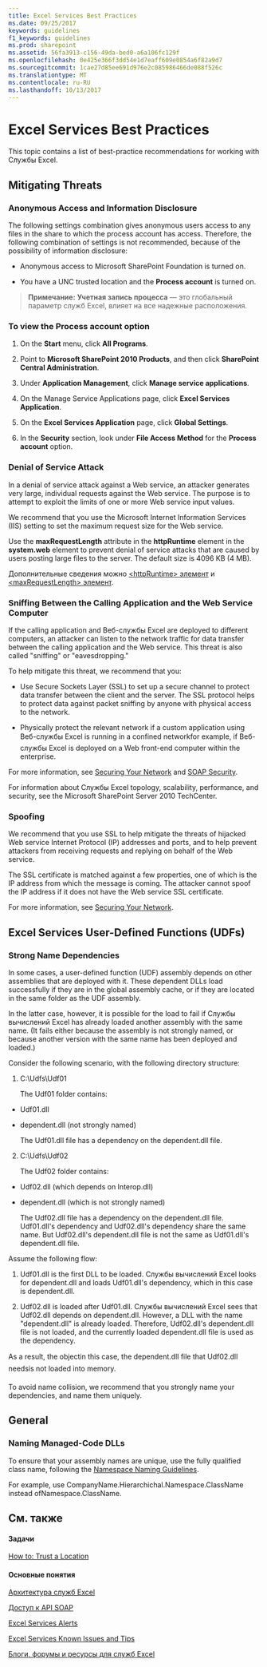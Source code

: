 ```yaml
---
title: Excel Services Best Practices
ms.date: 09/25/2017
keywords: guidelines
f1_keywords: guidelines
ms.prod: sharepoint
ms.assetid: 56fa3913-c156-49da-bed0-a6a106fc129f
ms.openlocfilehash: 0e425e366f3dd54e1d7eaff609e0854a6f82a9d7
ms.sourcegitcommit: 1cae27d85ee691d976e2c085986466de088f526c
ms.translationtype: MT
ms.contentlocale: ru-RU
ms.lasthandoff: 10/13/2017
---
```

# <a name="excel-services-best-practices"></a>Excel Services Best Practices

This topic contains a list of best-practice recommendations for working with Службы Excel.
  
    
    


## <a name="mitigating-threats"></a>Mitigating Threats


### <a name="anonymous-access-and-information-disclosure"></a>Anonymous Access and Information Disclosure

The following settings combination gives anonymous users access to any files in the share to which the process account has access. Therefore, the following combination of settings is not recommended, because of the possibility of information disclosure:
  
    
    

- Anonymous access to Microsoft SharePoint Foundation is turned on.
    
  
- You have a UNC trusted location and the **Process account** is turned on.
    
  

> **Примечание:** **Учетная запись процесса** — это глобальный параметр служб Excel, влияет на все надежные расположения.
  
    
    


### <a name="to-view-the-process-account-option"></a>To view the Process account option


1. On the **Start** menu, click **All Programs**.
    
  
2. Point to **Microsoft SharePoint 2010 Products**, and then click **SharePoint Central Administration**.
    
  
3. Under **Application Management**, click **Manage service applications**.
    
  
4. On the Manage Service Applications page, click **Excel Services Application**.
    
  
5. On the **Excel Services Application** page, click **Global Settings**.
    
  
6. In the **Security** section, look under **File Access Method** for the **Process account** option.
    
  

### <a name="denial-of-service-attack"></a>Denial of Service Attack

In a denial of service attack against a Web service, an attacker generates very large, individual requests against the Web service. The purpose is to attempt to exploit the limits of one or more Web service input values.
  
    
    
We recommend that you use the Microsoft Internet Information Services (IIS) setting to set the maximum request size for the Web service.
  
    
    
Use the **maxRequestLength** attribute in the **httpRuntime** element in the **system.web** element to prevent denial of service attacks that are caused by users posting large files to the server. The default size is 4096 KB (4 MB).
  
    
    
Дополнительные сведения можно [ \<httpRuntime\> элемент](http://msdn.microsoft.com/library/e9b81350-8aaf-47cc-9843-5f7d0c59f369.aspx) и [ \<maxRequestLength\> элемент](http://msdn.microsoft.com/library/fd52b2c5-5014-4e6f-b869-4ea666dc83d6.aspx).
  
    
    

### <a name="sniffing-between-the-calling-application-and-the-web-service-computer"></a>Sniffing Between the Calling Application and the Web Service Computer

If the calling application and Веб-службы Excel are deployed to different computers, an attacker can listen to the network traffic for data transfer between the calling application and the Web service. This threat is also called "sniffing" or "eavesdropping."
  
    
    
To help mitigate this threat, we recommend that you:
  
    
    

- Use Secure Sockets Layer (SSL) to set up a secure channel to protect data transfer between the client and the server. The SSL protocol helps to protect data against packet sniffing by anyone with physical access to the network.
    
  
- Physically protect the relevant network if a custom application using Веб-службы Excel is running in a confined networkfor example, if Веб-службы Excel is deployed on a Web front-end computer within the enterprise.
    
  
For more information, see  [Securing Your Network](http://msdn.microsoft.com/library/af62ece0-0dd7-4b8e-ad12-4d13f2d60816.aspx) and [SOAP Security](http://msdn.microsoft.com/en-us/library/aa912494.aspx).
  
    
    
For information about Службы Excel topology, scalability, performance, and security, see the Microsoft SharePoint Server 2010 TechCenter.
  
    
    

### <a name="spoofing"></a>Spoofing

We recommend that you use SSL to help mitigate the threats of hijacked Web service Internet Protocol (IP) addresses and ports, and to help prevent attackers from receiving requests and replying on behalf of the Web service.
  
    
    
The SSL certificate is matched against a few properties, one of which is the IP address from which the message is coming. The attacker cannot spoof the IP address if it does not have the Web service SSL certificate.
  
    
    
For more information, see  [Securing Your Network](http://msdn.microsoft.com/library/af62ece0-0dd7-4b8e-ad12-4d13f2d60816.aspx).
  
    
    

## <a name="excel-services-user-defined-functions-udfs"></a>Excel Services User-Defined Functions (UDFs)


### <a name="strong-name-dependencies"></a>Strong Name Dependencies

In some cases, a user-defined function (UDF) assembly depends on other assemblies that are deployed with it. These dependent DLLs load successfully if they are in the global assembly cache, or if they are located in the same folder as the UDF assembly.
  
    
    
In the latter case, however, it is possible for the load to fail if Службы вычислений Excel has already loaded another assembly with the same name. (It fails either because the assembly is not strongly named, or because another version with the same name has been deployed and loaded.)
  
    
    
Consider the following scenario, with the following directory structure:
  
    
    

1. C:\\Udfs\\Udf01
    
    The Udf01 folder contains:
    
  - Udf01.dll 
    
  
  - dependent.dll (not strongly named)
    
  

    The Udf01.dll file has a dependency on the dependent.dll file.
    
  
2. C:\\Udfs\\Udf02
    
    The Udf02 folder contains:
    
  - Udf02.dll (which depends on Interop.dll)
    
  
  - dependent.dll (which is not strongly named)
    
  

    The Udf02.dll file has a dependency on the dependent.dll file. Udf01.dll's dependency and Udf02.dll's dependency share the same name. But Udf02.dll's dependent.dll file is not the same as Udf01.dll's dependent.dll file.
    
  
Assume the following flow:
  
    
    

1. Udf01.dll is the first DLL to be loaded. Службы вычислений Excel looks for dependent.dll and loads Udf01.dll's dependency, which in this case is dependent.dll. 
    
  
2. Udf02.dll is loaded after Udf01.dll. Службы вычислений Excel sees that Udf02.dll depends on dependent.dll. However, a DLL with the name "dependent.dll" is already loaded. Therefore, Udf02.dll's dependent.dll file is not loaded, and the currently loaded dependent.dll file is used as the dependency.
    
  
As a result, the objectin this case, the dependent.dll file that Udf02.dll needsis not loaded into memory.
  
    
    
To avoid name collision, we recommend that you strongly name your dependencies, and name them uniquely.
  
    
    

## <a name="general"></a>General


### <a name="naming-managed-code-dlls"></a>Naming Managed-Code DLLs

To ensure that your assembly names are unique, use the fully qualified class name, following the  [Namespace Naming Guidelines](http://msdn.microsoft.com/library/c08bc0d8-9b3a-4564-9af6-71699f62e00d.aspx).
  
    
    
For example, use CompanyName.Hierarchichal.Namespace.ClassName instead ofNamespace.ClassName. 
  
    
    

## <a name="see-also"></a>См. также


#### <a name="tasks"></a>Задачи


  
    
    
 [How to: Trust a Location](how-to-trust-a-location.md)
#### <a name="concepts"></a>Основные понятия


  
    
    
 [Архитектура служб Excel](excel-services-architecture.md)
  
    
    
 [Доступ к API SOAP](accessing-the-soap-api.md)
  
    
    
 [Excel Services Alerts](excel-services-alerts.md)
  
    
    
 [Excel Services Known Issues and Tips](excel-services-known-issues-and-tips.md)
  
    
    
 [Блоги, форумы и ресурсы для служб Excel](excel-services-blogs-forums-and-resources.md)
